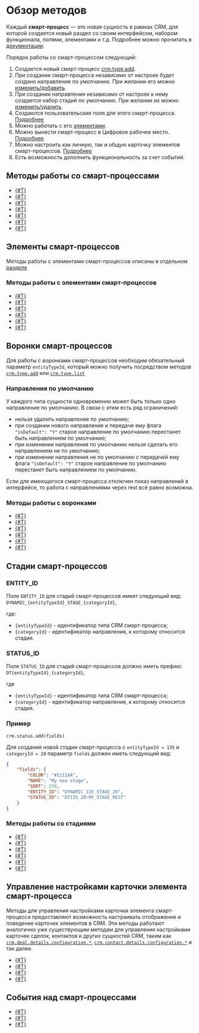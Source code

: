 # Обзор методов

Каждый **смарт-процесс** — это новая сущность в рамках CRM, для которой создается новый раздел со своим интерфейсом, набором функционала, полями, элементами и т.д. Подробнее можно прочитать в [документации](https://helpdesk.bitrix24.ru/open/18913880/).

Порядок работы со смарт-процессом следующий:

1. Создается новый смарт-процесс [crm.type.add](./crm-type-add.md).
2. При создании смарт-процесса независимо от настроек будет создано направление по умолчанию. При желании его можно [изменить/добавить](#воронки-смарт-процессов).
3. При создании направления независимо от настроек к нему создается набор стадий по умолчанию. При желании их можно [изменить/удалить](#стадии-смарт-процессов).
4. Создаются пользовательские поля для этого смарт-процесса. [Подробнее](../user-defined-fields/index.md)
5. Можно работать с его [элементами](#элементы-смарт-процессов).
6. Можно вынести смарт-процесс в Цифровое рабочее место. [Подробнее](../../automated-solution/index.md)
7. Можно настроить как личную, так и общую карточку элементов смарт-процессов. [Подробнее](#управление-настройками-карточки-элемента-смарт-процесса)
8. Есть возможность дополнить функциональность за счет событий.


## Методы работы со смарт-процессами

- [{#T}](./crm-type-fields.md) 
- [{#T}](./crm-type-add.md)
- [{#T}](./crm-type-update.md)
- [{#T}](./crm-type-get.md)
- [{#T}](./crm-type-get-by-entity-type-id.md)
- [{#T}](./crm-type-list.md)
- [{#T}](./crm-type-delete.md)


## Элементы смарт-процессов

Методы работы с элементами смарт-процессов описаны в отдельном [разделе](../index.md)

### Методы работы с элементами смарт-процессов

- [{#T}](../crm-item-fields.md)
- [{#T}](../crm-item-add.md)
- [{#T}](../crm-item-update.md)
- [{#T}](../crm-item-get.md)
- [{#T}](../crm-item-list.md)
- [{#T}](../crm-item-delete.md)


## Воронки смарт-процессов

Для работы с воронками смарт-процессов необходим обязательный параметр `entityTypeId`, который можно получить посредством методов [`crm.type.add`](crm-type-add.md) или [`crm.type.list`](crm-type-list.md)

### Направления по умолчанию

У каждого типа сущности одновременно может быть только одно направление по умолчанию. В связи с этим есть ряд ограничений:

- нельзя удалить направление по умолчанию;
- при создании нового направления и передаче ему флага `"isDefault": "Y"` старое направление по умолчанию перестанет быть направлением по умолчанию;
- при изменении направления по умолчанию нельзя сделать его направлением не по умолчанию;
- при изменении направления не по умолчанию с передачей ему флага `"isDefault": "Y"` старое направление по умолчанию перестанет быть направлением по умолчанию.

Если для имеющегося смарт-процесса отключен показ направлений в интерфейсе, то работа с направлениями через rest всё равно возможна.

### Методы работы с воронками

- [{#T}](../category/crm-category-fields.md)
- [{#T}](../category/crm-category-add.md)
- [{#T}](../category/crm-category-update.md)
- [{#T}](../category/crm-category-get.md)
- [{#T}](../category/crm-category-list.md)
- [{#T}](../category/crm-category-delete.md)


## Стадии смарт-процессов

### ENTITY_ID

Поле `ENTITY_ID` для стадий смарт-процессов имеет следующий вид: `DYNAMIC_{entityTypeId}_STAGE_{categoryId}`,

где:
- `{entityTypeId}` - идентификатор типа CRM смарт-процесса;
- `{categoryId}` - идентификатор направления, к которому относится стадия.

### STATUS_ID

Поле `STATUS_ID` для стадий смарт-процессов должно иметь префикс `DT{entityTypeId}_{categoryId}`,

где
- `{entityTypeId}` - идентификатор типа CRM смарт-процесса;
- `{categoryId}` - идентификатор направления, к которому относится стадия.

### Пример

`crm.status.add(fields)`

Для создания новой стадии смарт-процесса с `entityTypeId = 135` и `categoryId = 20` параметр `fields` должен иметь следующий вид:

```json
{
    "fields": {
        "COLOR": "#1111AA",
        "NAME": "My new stage",
        "SORT": 250,
        "ENTITY_ID": "DYNAMIC_135_STAGE_20",
        "STATUS_ID": "DT135_20:MY_STAGE_REST"
    }
}
```

### Методы работы со стадиями

- [{#T}](./../../status/crm-status-fields.md)
- [{#T}](./../../status/crm-status-add.md)
- [{#T}](./../../status/crm-status-update.md)
- [{#T}](./../../status/crm-status-get.md)
- [{#T}](./../../status/crm-status-list.md)
- [{#T}](./../../status/crm-status-delete.md)

## Управление настройками карточки элемента смарт-процесса

Методы для управления настройками карточки элемента смарт-процесса предоставляют возможность настраивать отображение и поведение карточек элементов в CRM. Эти методы работают аналогично уже существующим методам для управления настройками карточек сделок, контактов и других сущностей CRM, таким как [`crm.deal.details.configuration.*`](../../deals/custom-form/index.md), [`crm.contact.details.configuration.*`](../../contacts/custom-form/index.md) и так далее.

- [{#T}](../item-details-configuration/crm-item-details-configuration-get.md)
- [{#T}](../item-details-configuration/crm-item-details-configuration-set.md)
- [{#T}](../item-details-configuration/crm-item-details-configuration-reset.md)
- [{#T}](../item-details-configuration/crm-item-details-configuration-forceCommonScopeForAll.md)

## События над смарт-процессами

- [{#T}](../events/type/on-crm-type-add.md)
- [{#T}](../events/type/on-crm-type-update.md)
- [{#T}](../events/type/on-crm-type-delete.md)